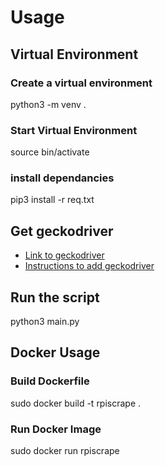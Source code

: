 # Usage 
## Virtual Environment
### Create a virtual environment
python3 -m venv .
### Start Virtual Environment
source bin/activate
### install dependancies
pip3 install -r req.txt
## Get geckodriver
- [Link to geckodriver](https://github.com/mozilla/geckodriver/releases)
- [Instructions to add geckodriver](https://askubuntu.com/questions/870530/how-to-install-geckodriver-in-ubuntu)
## Run the script 
python3 main.py

## Docker Usage 
### Build Dockerfile
sudo docker build -t rpiscrape .

### Run Docker Image 
sudo docker run rpiscrape
